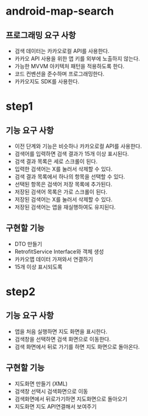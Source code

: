 # android-map-search

## 프로그래밍 요구 사항
- 검색 데이터는 카카오로컬 API를 사용한다.
- 카카오 API 사용을 위한 앱 키를 외부에 노출하지 않는다.
- 가능한 MVVM 아키텍처 패턴을 적용하도록 한다.
- 코드 컨벤션을 준수하며 프로그래밍한다.
- 카카오지도 SDK를 사용한다.

# step1

## 기능 요구 사항
- 이전 단계와 기능은 비슷하나 카카오로컬 API를 사용한다.
- 검색어를 입력하면 검색 결과가 15개 이상 표시된다.
- 검색 결과 목록은 세로 스크롤이 된다.
- 입력한 검색어는 X를 눌러서 삭제할 수 있다.
- 검색 결과 목록에서 하나의 항목을 선택할 수 있다.
- 선택된 항목은 검색어 저장 목록에 추가된다.
- 저장된 검색어 목록은 가로 스크롤이 된다.
- 저장된 검색어는 X를 눌러서 삭제할 수 있다.
- 저장된 검색어는 앱을 재실행하여도 유지된다.

## 구현할 기능
- DTO 만들기
- RetrofitService Interface와 객체 생성
- 카카오맵 데이터 가져와서 연결하기
- 15개 이상 표시되도록

# step2

## 기능 요구 사항
- 앱을 처음 실행하면 지도 화면을 표시한다.
- 검색창을 선택하면 검색 화면으로 이동한다.
- 검색 화면에서 뒤로 가기를 하면 지도 화면으로 돌아온다.

## 구현할 기능
- 지도화면 만들기 (XML)
- 검색창 선택시 검색화면으로 이동
- 검색화면에서 뒤로가기하면 지도화면으로 돌아오기
- 지도화면 지도 API연결해서 보여주기